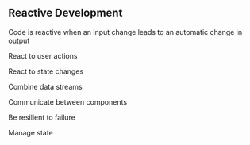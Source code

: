## Reactive Development

Code is reactive when an input change leads to an automatic change in output

React to user actions

React to state changes

Combine data streams

Communicate between components

Be resilient to failure

Manage state
